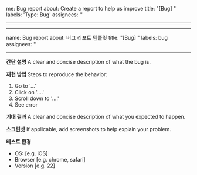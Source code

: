 me: Bug report
about: Create a report to help us improve
title: "[Bug] "
labels: 'Type: Bug'
assignees: ''

---

---
name: Bug report
about: 버그 리포트 템플릿
title: "[Bug] "
labels: bug
assignees: ''

---

**간단 설명**
A clear and concise description of what the bug is.

**재현 방법**
Steps to reproduce the behavior:
1. Go to '...'
2. Click on '....'
3. Scroll down to '....'
4. See error

**기대 결과**
A clear and concise description of what you expected to happen.

**스크린샷**
If applicable, add screenshots to help explain your problem.

**테스트 환경**
 - OS: [e.g. iOS]
 - Browser [e.g. chrome, safari]
 - Version [e.g. 22]


